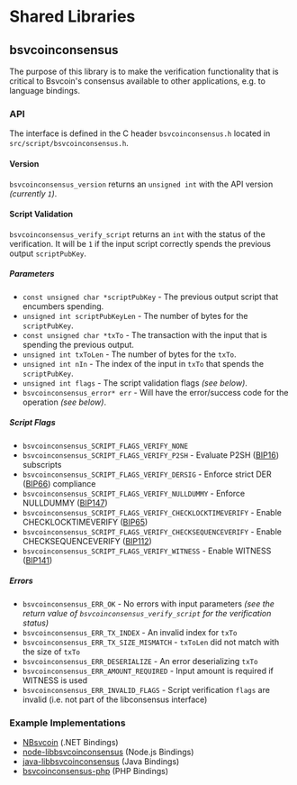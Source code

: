 Shared Libraries
================

## bsvcoinconsensus

The purpose of this library is to make the verification functionality that is critical to Bsvcoin's consensus available to other applications, e.g. to language bindings.

### API

The interface is defined in the C header `bsvcoinconsensus.h` located in `src/script/bsvcoinconsensus.h`.

#### Version

`bsvcoinconsensus_version` returns an `unsigned int` with the API version *(currently `1`)*.

#### Script Validation

`bsvcoinconsensus_verify_script` returns an `int` with the status of the verification. It will be `1` if the input script correctly spends the previous output `scriptPubKey`.

##### Parameters
- `const unsigned char *scriptPubKey` - The previous output script that encumbers spending.
- `unsigned int scriptPubKeyLen` - The number of bytes for the `scriptPubKey`.
- `const unsigned char *txTo` - The transaction with the input that is spending the previous output.
- `unsigned int txToLen` - The number of bytes for the `txTo`.
- `unsigned int nIn` - The index of the input in `txTo` that spends the `scriptPubKey`.
- `unsigned int flags` - The script validation flags *(see below)*.
- `bsvcoinconsensus_error* err` - Will have the error/success code for the operation *(see below)*.

##### Script Flags
- `bsvcoinconsensus_SCRIPT_FLAGS_VERIFY_NONE`
- `bsvcoinconsensus_SCRIPT_FLAGS_VERIFY_P2SH` - Evaluate P2SH ([BIP16](https://github.com/bsvcoin/bips/blob/master/bip-0016.mediawiki)) subscripts
- `bsvcoinconsensus_SCRIPT_FLAGS_VERIFY_DERSIG` - Enforce strict DER ([BIP66](https://github.com/bsvcoin/bips/blob/master/bip-0066.mediawiki)) compliance
- `bsvcoinconsensus_SCRIPT_FLAGS_VERIFY_NULLDUMMY` - Enforce NULLDUMMY ([BIP147](https://github.com/bsvcoin/bips/blob/master/bip-0147.mediawiki))
- `bsvcoinconsensus_SCRIPT_FLAGS_VERIFY_CHECKLOCKTIMEVERIFY` - Enable CHECKLOCKTIMEVERIFY ([BIP65](https://github.com/bsvcoin/bips/blob/master/bip-0065.mediawiki))
- `bsvcoinconsensus_SCRIPT_FLAGS_VERIFY_CHECKSEQUENCEVERIFY` - Enable CHECKSEQUENCEVERIFY ([BIP112](https://github.com/bsvcoin/bips/blob/master/bip-0112.mediawiki))
- `bsvcoinconsensus_SCRIPT_FLAGS_VERIFY_WITNESS` - Enable WITNESS ([BIP141](https://github.com/bsvcoin/bips/blob/master/bip-0141.mediawiki))

##### Errors
- `bsvcoinconsensus_ERR_OK` - No errors with input parameters *(see the return value of `bsvcoinconsensus_verify_script` for the verification status)*
- `bsvcoinconsensus_ERR_TX_INDEX` - An invalid index for `txTo`
- `bsvcoinconsensus_ERR_TX_SIZE_MISMATCH` - `txToLen` did not match with the size of `txTo`
- `bsvcoinconsensus_ERR_DESERIALIZE` - An error deserializing `txTo`
- `bsvcoinconsensus_ERR_AMOUNT_REQUIRED` - Input amount is required if WITNESS is used
- `bsvcoinconsensus_ERR_INVALID_FLAGS` - Script verification `flags` are invalid (i.e. not part of the libconsensus interface)

### Example Implementations
- [NBsvcoin](https://github.com/MetacoSA/NBsvcoin/blob/5e1055cd7c4186dee4227c344af8892aea54faec/NBsvcoin/Script.cs#L979-#L1031) (.NET Bindings)
- [node-libbsvcoinconsensus](https://github.com/bitpay/node-libbsvcoinconsensus) (Node.js Bindings)
- [java-libbsvcoinconsensus](https://github.com/dexX7/java-libbsvcoinconsensus) (Java Bindings)
- [bsvcoinconsensus-php](https://github.com/Bit-Wasp/bsvcoinconsensus-php) (PHP Bindings)
